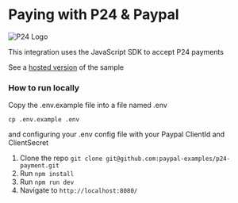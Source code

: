 # Paying with P24 & Paypal

<img src="https://www.paypalobjects.com/images/checkout/latinum/Altpay_logo_p24.svg" alt="P24 Logo">


This integration uses the JavaScript SDK to accept P24 payments


See a [hosted version](https://p24-paypal-js-sdk.herokuapp.com) of the sample


### How to run locally

Copy the .env.example file into a file named .env

```
cp .env.example .env
```

and configuring your .env config file with your Paypal ClientId and ClientSecret

1. Clone the repo  `git clone git@github.com:paypal-examples/p24-payment.git`
2. Run `npm install`
3. Run `npm run dev`
4. Navigate to `http://localhost:8080/`

